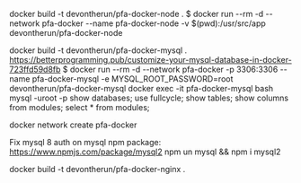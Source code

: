 docker build -t devontherun/pfa-docker-node .
$ docker run --rm -d --network pfa-docker --name pfa-docker-node -v $(pwd):/usr/src/app devontherun/pfa-docker-node

docker build -t devontherun/pfa-docker-mysql .
https://betterprogramming.pub/customize-your-mysql-database-in-docker-723ffd59d8fb
$ docker run --rm -d --network pfa-docker -p 3306:3306 --name pfa-docker-mysql -e MYSQL_ROOT_PASSWORD=root devontherun/pfa-docker-mysql
docker exec -it pfa-docker-mysql bash
mysql -uroot -p
show databases;
use fullcycle;
show tables;
show columns from modules;
select \* from modules;

docker network create pfa-docker

Fix mysql 8 auth on mysql npm package:
https://www.npmjs.com/package/mysql2
npm un mysql && npm i mysql2

docker build -t devontherun/pfa-docker-nginx .
